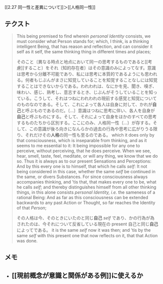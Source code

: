 [[2.27 同一性と差異について]]＞[[人格同一性]]


## テクスト

> This being premised to find wherein *personal Identity* consists, we must consider what Person stands for; which, I think, is a thinking intelligent Being, that has reason and reflection, and can consider it self as it self, the same thinking thing in different times and places;
> 
> そのこと〔異なる時点と地点において同一の思考するものであると[[考慮]]すること〕をそれ〔知的存在者〕はその意識のみによってなす。意識は思考から分離不可能であり、私には思考に本質的であるようにも思われる。何者もじぶんがまさに知覚していることを知覚することなしには知覚することはできないからである。われわれは、なにかを見、聞き、嗅ぎ、味わい、感じ、熟考し、意志するとき、じぶんがそうしていることを知っている。こうして、それはつねにわれわれの現前する感覚と知覚についてのものなのである。そして、これによって各人は自身に対して、かれが**自己**と呼ぶものであるのだ。〔…〕意識はつねに思考に伴い、各人を自身が**自己**と呼ぶものにする。そして、それによって自身をほかのすべての思考するものたちから区別する。ここにのみ、人格同一性〔…〕が存する。そして、この意識が後ろ向きになんらかの過去の行為や思考に広がりうる限り、それだけその**人格**の同一性も至るのである。
> which it does only by that consciousness, which is inseparable from thinking, and as it seems to me essential to it: It being impossible for any one to perceive, without perceiving, that he does perceive. When we see, hear, smell, taste, feel, meditate, or will any thing, we know that we do so. Thus it is always as to our present Sensations and Perceptions: And by this every one is to himself, that which he calls *self*: It not being considered in this case, whether the same *self* be continued in the same, or divers Substances. For since consciousness always accompanies thinking, and 'tis that, that makes every one to be, what he calls *self*; and thereby distinguishes himself from all other thinking things, in this alone consists *personal Identity, i.e.* the sameness of a rational Being: And as far as this consciousness can be extended backwards to any past Action or Thought, so far reaches the Identity of that *Person*; 
> 
> その人格は今、そのときにいたのと同じ**自己** *self* であり、かの行為が為されたのは、今それについて反省している現在の present 自己と同じ**自己**によってである。
> it is the same *self* now it was then; and 'tis by the same *self* with this present one that now reflects on it, that that Action was done.


## メモ
- [[現前概念が意識と関係がある例]]に使えるか
	- 